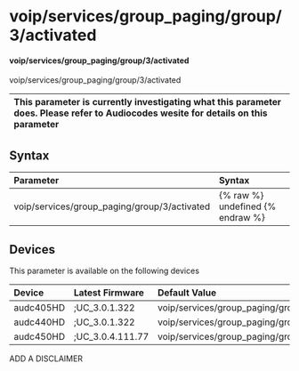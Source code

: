 ﻿---
description: voip/services/group_paging/group/3/activated
search: false
---

# voip/services/group_paging/group/3/activated

#### voip/services/group_paging/group/3/activated

voip/services/group_paging/group/3/activated


| This parameter is currently investigating what this parameter does. Please refer to Audiocodes wesite for details on this parameter | 
| :--- |

## Syntax
| Parameter | Syntax |
| :--- | :--- |
|voip/services/group_paging/group/3/activated | {% raw %} undefined {% endraw %}|

## Devices
This parameter is available on the following devices

| Device | Latest Firmware | Default Value |
|:---|:---|:---|
| audc405HD | ;UC_3.0.1.322 | voip/services/group_paging/group/3/activated=0 
| audc440HD | ;UC_3.0.1.322 | voip/services/group_paging/group/3/activated=0 
| audc450HD | ;UC_3.0.4.111.77 | voip/services/group_paging/group/3/activated=0 

ADD A DISCLAIMER
